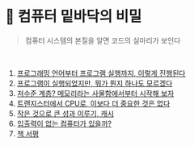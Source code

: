 # 📔 컴퓨터 밑바닥의 비밀

> 컴퓨터 시스템의 본질을 알면 코드의 실마리가 보인다

<br/>

1. [프로그래밍 언어부터 프로그램 실행까지, 이렇게 진행된다](https://devella.oopy.io/a662c1b4-75ea-4dd0-850d-f4be1dbcdd77)
2. [프로그램이 실행되었지만, 뭐가 뭔지 하나도 모르겠다]()
3. [저수준 계층? 메모리라는 사물함에서부터 시작해 보자]()
4. [트랜지스터에서 CPU로, 이보다 더 중요한 것은 없다]()
5. [작은 것으로 큰 성과 이루기, 캐시]()
6. [입출력이 없는 컴퓨터가 있을까?]()
7. [책 서평](/컴퓨터-밑바닥의-비밀/07_서평.md)
